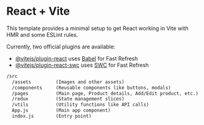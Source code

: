 # React + Vite

This template provides a minimal setup to get React working in Vite with HMR and some ESLint rules.

Currently, two official plugins are available:

- [@vitejs/plugin-react](https://github.com/vitejs/vite-plugin-react/blob/main/packages/plugin-react/README.md) uses [Babel](https://babeljs.io/) for Fast Refresh
- [@vitejs/plugin-react-swc](https://github.com/vitejs/vite-plugin-react-swc) uses [SWC](https://swc.rs/) for Fast Refresh


``` txt
/src
  /assets         (Images and other assets)
  /components     (Reusable components like buttons, modals)
  /pages          (Main page, Product details, Add/Edit product, etc.)
  /redux          (State management slices)
  /utils          (Utility functions like API calls)
  App.js          (Main app component)
  index.js        (Entry point)
```
